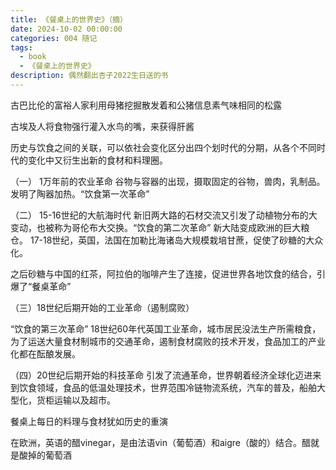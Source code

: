 ```yaml
---
title: 《餐桌上的世界史》（摘）
date: 2024-10-02 00:00:00
categories: 004 随记
tags:
  - book
  - 《餐桌上的世界史》
description: 偶然翻出杏子2022生日送的书
---
```

古巴比伦的富裕人家利用母猪挖掘散发着和公猪信息素气味相同的松露

古埃及人将食物强行灌入水鸟的嘴，来获得肝酱

历史与饮食之间的关联，可以依社会变化区分出四个划时代的分期，从各个不同时代的变化中又衍生出新的食材和料理圈。

（一） 1万年前的农业革命
谷物与容器的出现，摄取固定的谷物，兽肉，乳制品。
发明了陶器加热。“饮食第一次革命”

（二） 15-16世纪的大航海时代
新旧两大路的石材交流又引发了动植物分布的大变动，也被称为哥伦布大交换。“饮食的第二次革命”
新大陆变成欧洲的巨大粮仓。
17-18世纪，英国，法国在加勒比海诸岛大规模栽培甘蔗，促使了砂糖的大众化。

之后砂糖与中国的红茶，阿拉伯的咖啡产生了连接，促进世界各地饮食的结合，引爆了“餐桌革命”

（三）18世纪后期开始的工业革命（遏制腐败）
 
“饮食的第三次革命”
18世纪60年代英国工业革命，城市居民没法生产所需粮食，为了运送大量食材制城市的交通革命，遏制食材腐败的技术开发，食品加工的产业化都在酝酿发展。

（四）20世纪后期开始的科技革命
引发了流通革命，世界朝着经济全球化迈进来到饮食领域，食品的低温处理技术，世界范围冷链物流系统，汽车的普及，船舶大型化，货柜运输以及超市。


餐桌上每日的料理与食材犹如历史的重演

在欧洲，英语的醋vinegar，是由法语vin（葡萄酒）和aigre（酸的）结合。醋就是酸掉的葡萄酒